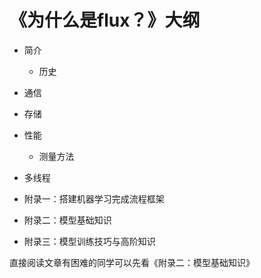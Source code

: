 # 《为什么是flux？》大纲



- 简介
  - 历史
- 通信
- 存储
- 性能
  - 测量方法

- 多线程
- 附录一：搭建机器学习完成流程框架
- 附录二：模型基础知识
- 附录三：模型训练技巧与高阶知识



直接阅读文章有困难的同学可以先看《附录二：模型基础知识》